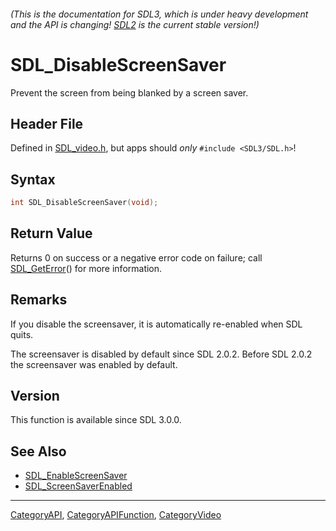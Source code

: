 ###### (This is the documentation for SDL3, which is under heavy development and the API is changing! [SDL2](https://wiki.libsdl.org/SDL2/) is the current stable version!)
# SDL_DisableScreenSaver

Prevent the screen from being blanked by a screen saver.

## Header File

Defined in [SDL_video.h](https://github.com/libsdl-org/SDL/blob/main/include/SDL3/SDL_video.h), but apps should _only_ `#include <SDL3/SDL.h>`!

## Syntax

```c
int SDL_DisableScreenSaver(void);

```

## Return Value

Returns 0 on success or a negative error code on failure; call
[SDL_GetError](SDL_GetError)() for more information.

## Remarks

If you disable the screensaver, it is automatically re-enabled when SDL
quits.

The screensaver is disabled by default since SDL 2.0.2. Before SDL 2.0.2
the screensaver was enabled by default.

## Version

This function is available since SDL 3.0.0.

## See Also

* [SDL_EnableScreenSaver](SDL_EnableScreenSaver)
* [SDL_ScreenSaverEnabled](SDL_ScreenSaverEnabled)

----
[CategoryAPI](CategoryAPI), [CategoryAPIFunction](CategoryAPIFunction), [CategoryVideo](CategoryVideo)


